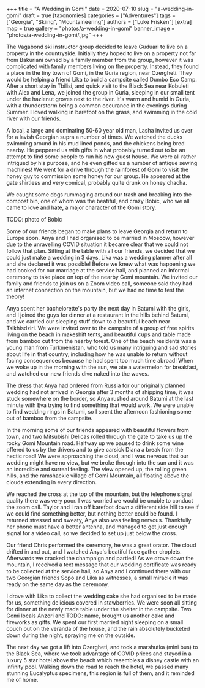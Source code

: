 +++
title = "A Wedding in Gomi"
date = 2020-07-10
slug = "a-wedding-in-gomi"
draft = true
[taxonomies]
categories = ["Adventures"]
tags = ["Georgia", "Skiing", "Mountaineering"]
authors = ["Luke Frisken"]
[extra]
map = true
gallery = "photos/a-wedding-in-gomi"
banner_image = "photos/a-wedding-in-gomi/.jpg"
+++

The Vagabond ski instructor group decided to leave Guduari to live on a property
in the countryside. Initially they hoped to live on a property not far from
Bakuriani owned by a family member from the group, however it was complicated
with family members living on the property. Instead, they found a place in the
tiny town of Gomi, in the Guria region, near Ozergheti. They would be helping a
friend Lika to build a campsite called Dumbo Eco Camp. After a short stay in
Tbilisi, and quick visit to the Black Sea near Kobuleti with Alex and Lena, we
joined the group in Guria, sleeping in our small tent under the hazlenut groves
next to the river. It's warm and humid in Guria, with a thunderstorm being a
common occurance in the evenings during Summer. I loved walking in barefoot on
the grass, and swimming in the cold river with our friends.

A local, a large and dominating 50-60 year old man, Lasha invited us over for a
lavish Georgian supra a number of times. We watched the ducks swimming around in
his mud lined ponds, and the chickens being bred nearby. He peppered us with
gifts in what probably turned out to be an attempt to find some people to run
his new guest house. We were all rather intrigued by his purpose, and he even
gifted us a number of antique sewing machines! We went for a drive through the
rainforest of Gomi to visit the honey guy to commission some honey for our
group. He appeared at the gate shirtless and very comical, probably quite drunk
on honey chacha.

We caught some dogs rummaging around our trash and breaking into the compost
bin, one of whom was the beatiful, and crazy Bobic, who we all came to love and
hate, a major character of the Gomi story.

TODO: photo of Bobic

Some of our friends began to make plans to leave Georgia and return to Europe
soon. Anya and I had organised to be married in Moscow, however due to the
unravelling COVID situation it became clear that we could not follow that plan.
Sitting at the table with all our friends, we decided that we could just make a
wedding in 3 days, Lika was a wedding planner after all and she declared it was
possible! Before we knew what was happening we had booked for our marriage at
the service hall, and planned an informal ceremony to take place on top of the
nearby Gomi mountain. We invited our family and friends to join us on a Zoom
video call, someone said they had an internet connection on the mountain, but we
had no time to test the theory!

Anya spent her bachelorette's party the next day in Batumi with the
girls, and I joined the guys for dinner at a restaurant in the hills
behind Batumi, and we carried our sleeping stuff down to a beautiful
beach near Tsikhisdziri. We were invited over to the campsite of a
group of free spirits living on the beach in makeshift tents, and
beautiful cups and table made from bamboo cut from the nearby
forest. One of the beach residents was a young man from Turkmenistan,
who told us many intriguing and sad stories about life in that
country, including how he was unable to return without facing
consequences because he had spent too much time abroad!  When we woke
up in the morning with the sun, we ate a watermelon for breakfast, and
watched our new friends dive naked into the waves.

The dress that Anya had ordered from Russia for our originally planned
wedding had not arrived in Georgia after 3 months of shipping time, it
was stuck somewhere on the border, so Anya rushed around Batumi at the
last minute with Eva trying to find something that would work. We were
unable to find wedding rings in Batumi, so I spent the afternoon
fashioning some out of bamboo from the campsite.

In the morning some of our friends appeared with beautiful flowers
from town, and two Mitsubishi Delicas rolled through the gate to take
us up the rocky Gomi Mountain road. Halfway up we paused to drink some
wine offered to us by the drivers and to give carsick Diana a break
from the hectic road! We were approaching the cloud, and I was nervous
that our wedding might have no view, but we broke through into the sun
and it was an incredible and surreal feeling. The view opened up, the
rolling green hills, and the ramshackle village of Gomi Mountain, all
floating above the clouds extending in every direction.

We reached the cross at the top of the mountain, but the telephone signal
quality there was very poor. I was worried we would be unable to conduct the
zoom call. Taylor and I ran off barefoot down a different side hill to see if we
could find something better, but nothing better could be found. I returned
stressed and sweaty, Anya also was feeling nervous. Thankfully her phone must
have a better antenna, and managed to get just enough signal for a video call,
so we decided to set up just below the cross.

Our friend Chris performed the ceremony, he was a great orator. The
cloud drifted in and out, and I watched Anya's beatiful face gather
droplets. Afterwards we cracked the champaign and partied! As we drove
down the mountain, I received a text message that our wedding
certificate was ready to be collected at the service hall, so Anya and
I continued there with our two Georgian friends Sopo and Lika as
witnesses, a small miracle it was ready on the same day as the
ceremony.

I drove with Lika to collect the wedding cake she had organised to be
made for us, something delicious covered in stawberries. We were soon
all sitting for dinner at the newly made table under the shelter in
the campsite. Two Gomi locals Anzori and TODO: name, brought us
another cake and fireworks as gifts. We spent our first married
night sleeping on a small couch out on the veranda of the house, and
the rain absolutely bucketed down during the night, spraying me on the
outside.

The next day we got a lift into Ozergheti, and took a marshutka (mini
bus) to the Black Sea, where we took advantage of COVID prices and
stayed in a luxury 5 star hotel above the beach which resembles a
disney castle with an infinity pool. Walking down the road to reach
the hotel, we passed many stunning Eucalyptus specimens, this region
is full of them, and it reminded me of home.
